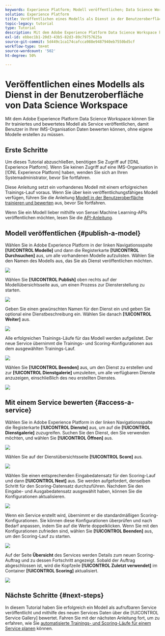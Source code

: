 ```yaml
---
keywords: Experience Platform; Modell veröffentlichen; Data Science Workspace; beliebte Themen; Dienst bewerten
solution: Experience Platform
title: Veröffentlichen eines Modells als Dienst in der Benutzeroberfläche von Data Science Workspace
topic-legacy: tutorial
type: Tutorial
description: Mit dem Adobe Experience Platform Data Science Workspace können Sie Ihr trainiertes und bewertetes Modell als Service veröffentlichen, damit Benutzer in Ihrer IMS-Organisation Daten bewerten können, ohne eigene Modelle erstellen zu müssen.
exl-id: ebbec1b1-20d3-43b5-82d3-89c79757625a
source-git-commit: 5d449c1ca174cafcca988e9487940eb7550bd5cf
workflow-type: tm+mt
source-wordcount: '502'
ht-degree: 50%

---
```


# Veröffentlichen eines Modells als Dienst in der Benutzeroberfläche von Data Science Workspace

Mit dem Adobe Experience Platform Data Science Workspace können Sie Ihr trainiertes und bewertetes Modell als Service veröffentlichen, damit Benutzer in Ihrer IMS-Organisation Daten bewerten können, ohne eigene Modelle erstellen zu müssen.

## Erste Schritte

Um dieses Tutorial abzuschließen, benötigen Sie Zugriff auf [!DNL Experience Platform]. Wenn Sie keinen Zugriff auf eine IMS-Organisation in [!DNL Experience Platform] haben, wenden Sie sich an Ihren Systemadministrator, bevor Sie fortfahren.

Diese Anleitung setzt ein vorhandenes Modell mit einem erfolgreichen Trainings-Lauf voraus. Wenn Sie über kein veröffentlichungsfähiges Modell verfügen, führen Sie die Anleitung [Modell in der Benutzeroberfläche trainieren und bewerten](./train-evaluate-model-ui.md) aus, bevor Sie fortfahren.

Wenn Sie ein Modell lieber mithilfe von Sensei Machine Learning-APIs veröffentlichen möchten, lesen Sie die [API-Anleitung](./publish-model-service-api.md).

## Modell veröffentlichen {#publish-a-model}

Wählen Sie in Adobe Experience Platform in der linken Navigationsspalte **[!UICONTROL Modelle]** und dann die Registerkarte **[!UICONTROL Durchsuchen]** aus, um alle vorhandenen Modelle aufzulisten. Wählen Sie den Namen des Modells aus, das Sie als Dienst veröffentlichen möchten.

![](../images/models-recipes/publish-model/browse_model.png)

Wählen Sie **[!UICONTROL Publish]** oben rechts auf der Modellübersichtsseite aus, um einen Prozess zur Diensterstellung zu starten.

![](../images/models-recipes/publish-model/view_training.png)

Geben Sie einen gewünschten Namen für den Dienst ein und geben Sie optional eine Dienstbeschreibung ein. Wählen Sie danach **[!UICONTROL Weiter]** aus.

![](../images/models-recipes/publish-model/configure_training.png)

Alle erfolgreichen Trainings-Läufe für das Modell werden aufgelistet. Der neue Service übernimmt die Trainings- und Scoring-Konfigurationen aus dem ausgewählten Trainings-Lauf.

![](../images/models-recipes/publish-model/select_training_run.png)

Wählen Sie **[!UICONTROL Beenden]** aus, um den Dienst zu erstellen und zur **[!UICONTROL Dienstgalerie]** umzuleiten, um alle verfügbaren Dienste anzuzeigen, einschließlich des neu erstellten Dienstes.

![](../images/models-recipes/publish-model/service_gallery.png)

## Mit einem Service bewerten {#access-a-service}

Wählen Sie in Adobe Experience Platform in der linken Navigationsspalte die Registerkarte **[!UICONTROL Dienste]** aus, um auf die **[!UICONTROL Dienstgalerie]** zuzugreifen. Suchen Sie den Dienst, den Sie verwenden möchten, und wählen Sie **[!UICONTROL Öffnen]** aus.

![](../images/models-recipes/publish-model/open_service.png)

Wählen Sie auf der Dienstübersichtsseite **[!UICONTROL Score]** aus.

![](../images/models-recipes/publish-model/score_service.png)

Wählen Sie einen entsprechenden Eingabedatensatz für den Scoring-Lauf und dann **[!UICONTROL Next]** aus. Sie werden aufgefordert, denselben Schritt für den Scoring-Datensatz durchzuführen. Nachdem Sie den Eingabe- und Ausgabedatensatz ausgewählt haben, können Sie die Konfigurationen aktualisieren.

![](../images/models-recipes/publish-model/select_datasets.png)

Wenn ein Service erstellt wird, übernimmt er die standardmäßigen Scoring-Konfigurationen. Sie können diese Konfigurationen überprüfen und nach Bedarf anpassen, indem Sie auf die Werte doppelklicken. Wenn Sie mit den Konfigurationen zufrieden sind, wählen Sie **[!UICONTROL Beenden]** aus, um den Scoring-Lauf zu starten.

![](../images/models-recipes/publish-model/scoring_configs.png)

Auf der Seite **Übersicht** des Services werden Details zum neuen Scoring-Auftrag und zu dessen Fortschritt angezeigt. Sobald der Auftrag abgeschlossen ist, wird die Kopfzeile **[!UICONTROL Zuletzt verwendet]** im Container **[!UICONTROL Scoring]** aktualisiert.

![](../images/models-recipes/publish-model/pending_scoring.png)

## Nächste Schritte {#next-steps}

In diesem Tutorial haben Sie erfolgreich ein Modell als aufrufbaren Service veröffentlicht und mithilfe des neuen Services Daten über die [!UICONTROL Service Gallery] bewertet. Fahren Sie mit der nächsten Anleitung fort, um zu erfahren, wie Sie [automatisierte Trainings- und Scoring-Läufe für einem Service planen](./schedule-models-ui.md) können.
